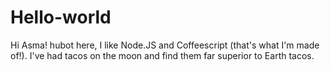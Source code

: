 # Hello-world

Hi Asma!
hubot here, I like Node.JS and Coffeescript (that's what I'm made of!).
I've had tacos on the moon and find them far superior to Earth tacos. 
